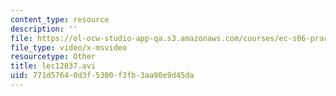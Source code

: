 ```yaml
---
content_type: resource
description: ''
file: https://ol-ocw-studio-app-qa.s3.amazonaws.com/courses/ec-s06-practical-electronics-fall-2004/771d57640d3f5300f3fb3aa90e9d45da_lec12037.avi
file_type: video/x-msvideo
resourcetype: Other
title: lec12037.avi
uid: 771d5764-0d3f-5300-f3fb-3aa90e9d45da
---
```

